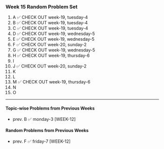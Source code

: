 ### Week 15 Random Problem Set
1. A ✅ CHECK OUT week-19, tuesday-4
2. B ✅ CHECK OUT week-19, tuesday-4
3. C ✅ CHECK OUT week-19, tuesday-4
4. D ✅ CHECK OUT week-19, wednesday-5
5. E ✅ CHECK OUT week-19, wednesday-5
6. F ✅ CHECK OUT week-20, sunday-2
7. G ✅ CHECK OUT week-19, wednesday-5
8. H ✅ CHECK OUT week-19, thursday-6
9. I
10. J ✅ CHECK OUT week-20, sunday-2
11. K
12. L
13. M ✅ CHECK OUT week-19, thursday-6
14. N
15. O

---

#### Topic-wise Problems from Previous Weeks
- prev. B ✅ monday-3 [WEEK-12]
  
#### Random Problems from Previous Weeks
- prev. F ✅ friday-7 [WEEK-12]